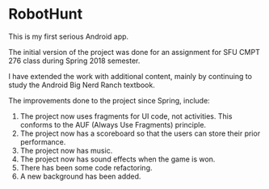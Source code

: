 # RobotHunt

This is my first serious Android app.

The initial version of the project was done for an assignment for SFU CMPT 276 class during Spring 2018 semester.

I have extended the work with additional content, mainly by continuing to study the
Android Big Nerd Ranch textbook.

The improvements done to the project since Spring, include:
1) The project now uses fragments for UI code, not activities. This conforms to the AUF (Always Use Fragments) principle.
2) The project now has a scoreboard so that the users can store their prior performance.
3) The project now has music.
4) The project now has sound effects when the game is won.
5) There has been some code refactoring.
6) A new background has been added.
